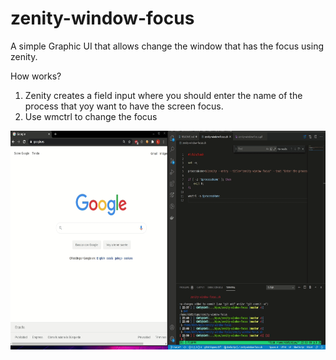 # zenity-window-focus
A simple Graphic UI that allows change the window that has the focus using zenity.

How works?

1. Zenity creates a field input where you should enter the name of the process that yoy want to have the screen focus.
2. Use wmctrl to change the focus

<p align="center">
<img src="https://raw.githubusercontent.com/kb05/zenity-window-focus/master/images/zenity-window-focus.gif" width="700" height="350">
</p>
